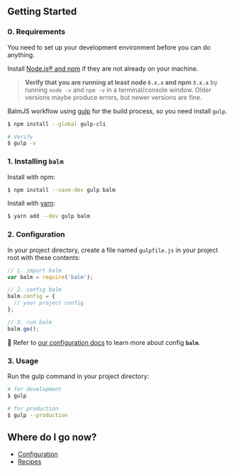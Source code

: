 ## Getting Started

### 0. Requirements

You need to set up your development environment before you can do anything.

Install [Node.js® and npm](https://nodejs.org/en/download/) if they are not already on your machine.

> __Verify that you are running at least node `6.x.x` and npm `3.x.x`__ by running `node -v` and `npm -v` in a terminal/console window. Older versions maybe produce errors, but newer versions are fine.

BalmJS workflow using [gulp](https://gulpjs.com/) for the build process, so you need install `gulp`.

```sh
$ npm install --global gulp-cli

# Verify
$ gulp -v
```

### 1. Installing __`balm`__

Install with npm:

```sh
$ npm install --save-dev gulp balm
```

Install with [yarn](https://yarnpkg.com/en/docs/install):

```sh
$ yarn add --dev gulp balm
```

### 2. Configuration

In your project directory, create a file named `gulpfile.js` in your project root with these contents:

```js
// 1. import balm
var balm = require('balm');

// 2. config balm
balm.config = {
  // your project config
};

// 3. run balm
balm.go();
```

:page_with_curl: Refer to [our configuration docs](configuration.md) to learn more about config __`balm`__.

### 3. Usage

Run the gulp command in your project directory:

```sh
# for development
$ gulp

# for production
$ gulp --production
```

## Where do I go now?

- [Configuration](configuration.md)
- [Recipes](recipes.md)
